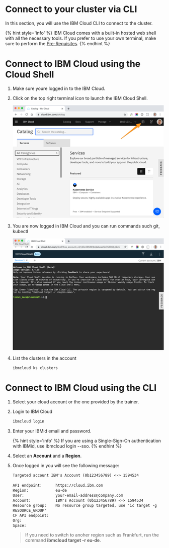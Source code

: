 # Connect to your cluster via CLI

In this section, you will use the IBM Cloud CLI to connect to the cluster.

{% hint style='info' %} IBM Cloud comes with a built-in hosted web shell with all the necessary tools. If you prefer to use your own terminal, make sure to perform the [Pre-Requisites](../prepare-prereq). {% endhint %}

# Connect to IBM Cloud using the Cloud Shell

1. Make sure youre logged in to the IBM Cloud.

1. Click on the top right terminal icon to launch the IBM Cloud Shell.

    ![](./images/cloudshell.png)

1. You are now logged in IBM Cloud and you can run commands such git, kubectl

    ![](./images/cloudshell-login.png)

1. List the clusters in the account

    ```
    ibmcloud ks clusters
    ```

# Connect to IBM Cloud using the CLI

1. Select your cloud account or the one provided by the trainer.

1. Login to IBM Cloud
    ```sh
    ibmcloud login
    ```

1. Enter your IBMid email and password.

    {% hint style='info' %} If you are using a Single-Sign-On authentication with IBMid, use ibmcloud login --sso. {% endhint %}

1. Select an **Account** and a **Region**.

1. Once logged in you will see the following message:
    ```
    Targeted account IBM's Account (0b123456789) <-> 1594534

    API endpoint:      https://cloud.ibm.com
    Region:            eu-de
    User:              your-email-address@company.com
    Account:           IBM's Account (0b123456789) <-> 1594534
    Resource group:    No resource group targeted, use 'ic target -g RESOURCE_GROUP'
    CF API endpoint:
    Org:
    Space:
    ```

    > If you need to switch to anoher region such as Frankfurt, run the command **ibmcloud target -r eu-de**.